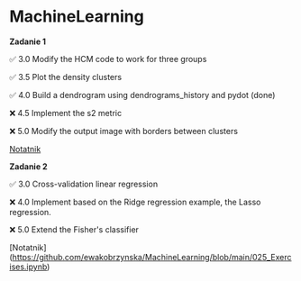 # MachineLearning
**Zadanie 1** 

:white_check_mark: 3.0 Modify the HCM code to work for three groups

:white_check_mark: 3.5 Plot the density clusters

:white_check_mark: 4.0 Build a dendrogram using dendrograms_history and pydot (done)

:x: 4.5 Implement the s2 metric

:x: 5.0 Modify the output image with borders between clusters

[Notatnik](https://github.com/ewakobrzynska/MachineLearning/blob/main/047Clustering_Exercises_checkpoint.ipynb)


**Zadanie 2** 

:white_check_mark: 3.0 Cross-validation linear regression

:x: 4.0 Implement based on the Ridge regression example, the Lasso regression.

:x: 5.0 Extend the Fisher's classifier

[Notatnik] (https://github.com/ewakobrzynska/MachineLearning/blob/main/025_Exercises.ipynb)





